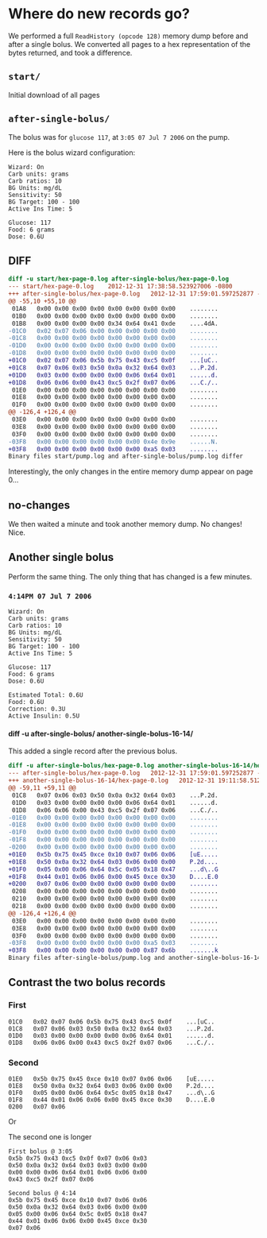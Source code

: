 # Where do new records go?

We performed a full `ReadHistory (opcode 128)` memory dump before and
after a single bolus.  We converted all pages to a hex representation
of the bytes returned, and took a difference.

## `start/`
Initial download of all pages
## `after-single-bolus/`
The bolus was for `glucose 117`, at `3:05 07 Jul 7 2006` on the pump.

Here is the bolus wizard configuration:

```
Wizard: On
Carb units: grams
Carb ratios: 10
BG Units: mg/dL
Sensitivity: 50
BG Target: 100 - 100
Active Ins Time: 5

Glucose: 117
Food: 6 grams
Dose: 0.6U
```

## DIFF

```diff
diff -u start/hex-page-0.log after-single-bolus/hex-page-0.log
--- start/hex-page-0.log	2012-12-31 17:38:58.523927006 -0800
+++ after-single-bolus/hex-page-0.log	2012-12-31 17:59:01.597252877 -0800
@@ -55,10 +55,10 @@
 01A8   0x00 0x00 0x00 0x00 0x00 0x00 0x00 0x00    ........
 01B0   0x00 0x00 0x00 0x00 0x00 0x00 0x00 0x00    ........
 01B8   0x00 0x00 0x00 0x00 0x34 0x64 0x41 0xde    ....4dA.
-01C0   0x02 0x07 0x06 0x00 0x00 0x00 0x00 0x00    ........
-01C8   0x00 0x00 0x00 0x00 0x00 0x00 0x00 0x00    ........
-01D0   0x00 0x00 0x00 0x00 0x00 0x00 0x00 0x00    ........
-01D8   0x00 0x00 0x00 0x00 0x00 0x00 0x00 0x00    ........
+01C0   0x02 0x07 0x06 0x5b 0x75 0x43 0xc5 0x0f    ...[uC..
+01C8   0x07 0x06 0x03 0x50 0x0a 0x32 0x64 0x03    ...P.2d.
+01D0   0x03 0x00 0x00 0x00 0x00 0x06 0x64 0x01    ......d.
+01D8   0x06 0x06 0x00 0x43 0xc5 0x2f 0x07 0x06    ...C./..
 01E0   0x00 0x00 0x00 0x00 0x00 0x00 0x00 0x00    ........
 01E8   0x00 0x00 0x00 0x00 0x00 0x00 0x00 0x00    ........
 01F0   0x00 0x00 0x00 0x00 0x00 0x00 0x00 0x00    ........
@@ -126,4 +126,4 @@
 03E0   0x00 0x00 0x00 0x00 0x00 0x00 0x00 0x00    ........
 03E8   0x00 0x00 0x00 0x00 0x00 0x00 0x00 0x00    ........
 03F0   0x00 0x00 0x00 0x00 0x00 0x00 0x00 0x00    ........
-03F8   0x00 0x00 0x00 0x00 0x00 0x00 0x4e 0x9e    ......N.
+03F8   0x00 0x00 0x00 0x00 0x00 0x00 0xa5 0x03    ........
Binary files start/pump.log and after-single-bolus/pump.log differ
```

Interestingly, the only changes in the entire memory dump appear on
page 0...

## no-changes

We then waited a minute and took another memory dump.  No changes!
Nice.


## Another single bolus

Perform the same thing.  The only thing that has changed is a few
minutes.

### `4:14PM 07 Jul 7 2006`

```
Wizard: On
Carb units: grams
Carb ratios: 10
BG Units: mg/dL
Sensitivity: 50
BG Target: 100 - 100
Active Ins Time: 5

Glucose: 117
Food: 6 grams
Dose: 0.6U

Estimated Total: 0.6U
Food: 0.6U
Correction: 0.3U
Active Insulin: 0.5U
```

#### diff -u after-single-bolus/ another-single-bolus-16-14/
This added a single record after the previous bolus.

```diff
diff -u after-single-bolus/hex-page-0.log another-single-bolus-16-14/hex-page-0.log
--- after-single-bolus/hex-page-0.log	2012-12-31 17:59:01.597252877 -0800
+++ another-single-bolus-16-14/hex-page-0.log	2012-12-31 19:11:58.512492255 -0800
@@ -59,11 +59,11 @@
 01C8   0x07 0x06 0x03 0x50 0x0a 0x32 0x64 0x03    ...P.2d.
 01D0   0x03 0x00 0x00 0x00 0x00 0x06 0x64 0x01    ......d.
 01D8   0x06 0x06 0x00 0x43 0xc5 0x2f 0x07 0x06    ...C./..
-01E0   0x00 0x00 0x00 0x00 0x00 0x00 0x00 0x00    ........
-01E8   0x00 0x00 0x00 0x00 0x00 0x00 0x00 0x00    ........
-01F0   0x00 0x00 0x00 0x00 0x00 0x00 0x00 0x00    ........
-01F8   0x00 0x00 0x00 0x00 0x00 0x00 0x00 0x00    ........
-0200   0x00 0x00 0x00 0x00 0x00 0x00 0x00 0x00    ........
+01E0   0x5b 0x75 0x45 0xce 0x10 0x07 0x06 0x06    [uE.....
+01E8   0x50 0x0a 0x32 0x64 0x03 0x06 0x00 0x00    P.2d....
+01F0   0x05 0x00 0x06 0x64 0x5c 0x05 0x18 0x47    ...d\..G
+01F8   0x44 0x01 0x06 0x06 0x00 0x45 0xce 0x30    D....E.0
+0200   0x07 0x06 0x00 0x00 0x00 0x00 0x00 0x00    ........
 0208   0x00 0x00 0x00 0x00 0x00 0x00 0x00 0x00    ........
 0210   0x00 0x00 0x00 0x00 0x00 0x00 0x00 0x00    ........
 0218   0x00 0x00 0x00 0x00 0x00 0x00 0x00 0x00    ........
@@ -126,4 +126,4 @@
 03E0   0x00 0x00 0x00 0x00 0x00 0x00 0x00 0x00    ........
 03E8   0x00 0x00 0x00 0x00 0x00 0x00 0x00 0x00    ........
 03F0   0x00 0x00 0x00 0x00 0x00 0x00 0x00 0x00    ........
-03F8   0x00 0x00 0x00 0x00 0x00 0x00 0xa5 0x03    ........
+03F8   0x00 0x00 0x00 0x00 0x00 0x00 0x87 0x6b    .......k
Binary files after-single-bolus/pump.log and another-single-bolus-16-14/pump.log differ
```


## Contrast the two bolus records

### First
```
01C0   0x02 0x07 0x06 0x5b 0x75 0x43 0xc5 0x0f    ...[uC..
01C8   0x07 0x06 0x03 0x50 0x0a 0x32 0x64 0x03    ...P.2d.
01D0   0x03 0x00 0x00 0x00 0x00 0x06 0x64 0x01    ......d.
01D8   0x06 0x06 0x00 0x43 0xc5 0x2f 0x07 0x06    ...C./..
```

### Second
```
01E0   0x5b 0x75 0x45 0xce 0x10 0x07 0x06 0x06    [uE.....
01E8   0x50 0x0a 0x32 0x64 0x03 0x06 0x00 0x00    P.2d....
01F0   0x05 0x00 0x06 0x64 0x5c 0x05 0x18 0x47    ...d\..G
01F8   0x44 0x01 0x06 0x06 0x00 0x45 0xce 0x30    D....E.0
0200   0x07 0x06
```
Or 

The second one is longer
```
First bolus @ 3:05
0x5b 0x75 0x43 0xc5 0x0f 0x07 0x06 0x03
0x50 0x0a 0x32 0x64 0x03 0x03 0x00 0x00
0x00 0x00 0x06 0x64 0x01 0x06 0x06 0x00
0x43 0xc5 0x2f 0x07 0x06 

Second bolus @ 4:14
0x5b 0x75 0x45 0xce 0x10 0x07 0x06 0x06 
0x50 0x0a 0x32 0x64 0x03 0x06 0x00 0x00 
0x05 0x00 0x06 0x64 0x5c 0x05 0x18 0x47 
0x44 0x01 0x06 0x06 0x00 0x45 0xce 0x30 
0x07 0x06
```


